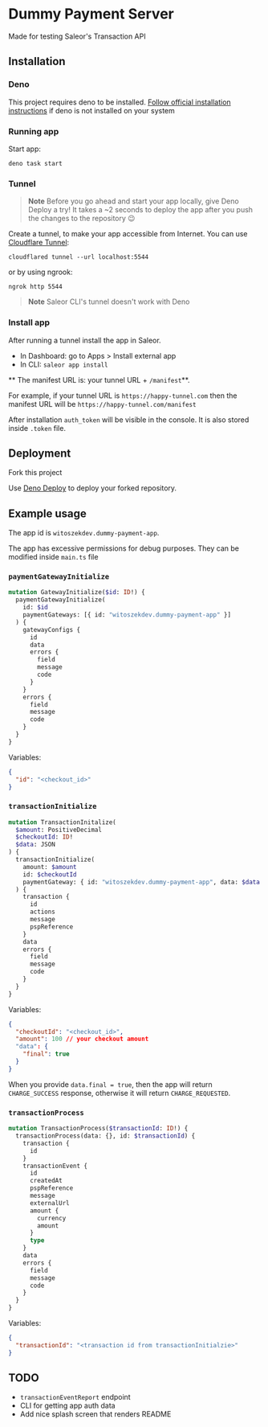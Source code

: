 # Dummy Payment Server

Made for testing Saleor's Transaction API

## Installation

### Deno

This project requires deno to be installed. [Follow official installation instructions](https://deno.land/manual@v1.36.0/getting_started/installation) if deno is not installed on your system

### Running app

Start app:

```
deno task start
```

### Tunnel

> **Note**
> Before you go ahead and start your app locally, give Deno Deploy a try! It takes a ~2 seconds to deploy the app after you push the changes to the repository 😉

Create a tunnel, to make your app accessible from Internet. You can use [Cloudflare Tunnel](https://developers.cloudflare.com/cloudflare-one/connections/connect-networks/install-and-setup/tunnel-guide/local/):

```
cloudflared tunnel --url localhost:5544
```

or by using ngrook:

```
ngrok http 5544
```

> **Note**
> Saleor CLI's tunnel doesn't work with Deno

### Install app

After running a tunnel install the app in Saleor.

- In Dashboard: go to Apps > Install external app
- In CLI: `saleor app install`

** The manifest URL is: your tunnel URL + `/manifest`**.

For example, if your tunnel URL is `https://happy-tunnel.com` then the manifest URL will be `https://happy-tunnel.com/manifest`

After installation `auth_token` will be visible in the console. It is also stored inside `.token` file.

## Deployment

Fork this project

Use [Deno Deploy](https://dash.deno.com/projects) to deploy your forked repository.

## Example usage

The app id is `witoszekdev.dummy-payment-app`.

The app has excessive permissions for debug purposes. They can be modified inside `main.ts` file

### `paymentGatewayInitialize`

```graphql
mutation GatewayInitialize($id: ID!) {
  paymentGatewayInitialize(
    id: $id
    paymentGateways: [{ id: "witoszekdev.dummy-payment-app" }]
  ) {
    gatewayConfigs {
      id
      data
      errors {
        field
        message
        code
      }
    }
    errors {
      field
      message
      code
    }
  }
}
```

Variables:

```json
{
  "id": "<checkout_id>"
}
```

### `transactionInitialize`

```graphql
mutation TransactionInitalize(
  $amount: PositiveDecimal
  $checkoutId: ID!
  $data: JSON
) {
  transactionInitialize(
    amount: $amount
    id: $checkoutId
    paymentGateway: { id: "witoszekdev.dummy-payment-app", data: $data }
  ) {
    transaction {
      id
      actions
      message
      pspReference
    }
    data
    errors {
      field
      message
      code
    }
  }
}
```

Variables:

```json
{
  "checkoutId": "<checkout_id>",
  "amount": 100 // your checkout amount
  "data": {
    "final": true
  }
}
```

When you provide `data.final = true`, then the app will return `CHARGE_SUCCESS` response, otherwise it will return `CHARGE_REQUESTED`.

### `transactionProcess`

```graphql
mutation TransactionProcess($transactionId: ID!) {
  transactionProcess(data: {}, id: $transactionId) {
    transaction {
      id
    }
    transactionEvent {
      id
      createdAt
      pspReference
      message
      externalUrl
      amount {
        currency
        amount
      }
      type
    }
    data
    errors {
      field
      message
      code
    }
  }
}
```

Variables:

```json
{
  "transactionId": "<transaction id from transactionInitialzie>"
}
```

## TODO

- `transactionEventReport` endpoint
- CLI for getting app auth data
- Add nice splash screen that renders README
